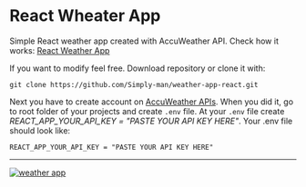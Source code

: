# React Wheater App

Simple React weather app created with AccuWeather API. Check how it works: [React Weather App](https://clever-rosalind-942938.netlify.app/ "Simple react weather application")

If you want to modify feel free. Download repository or clone it with:

```git
git clone https://github.com/Simply-man/weather-app-react.git
```

Next you have to create account on [AccuWeather APIs](https://developer.accuweather.com/).
When you did it, go to root folder of your projects and create `.env` file.
At your `.env` file create _REACT_APP_YOUR_API_KEY = "PASTE YOUR API KEY HERE"_.
Your .env file should look like:

```
REACT_APP_YOUR_API_KEY = "PASTE YOUR API KEY HERE"
```

---

<a href="https://myweatheter.netlify.app/"><img src="/screenshot/reactWeatherApp.png" alt="weather app"/></a>
